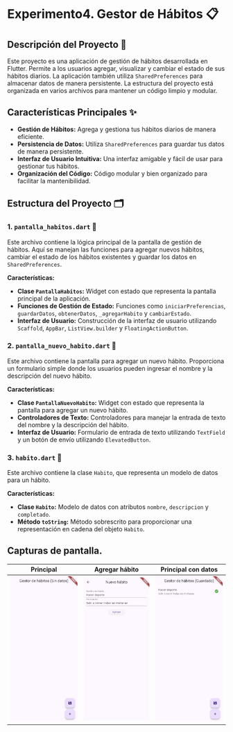 # Experimento4. Gestor de Hábitos 📋

## Descripción del Proyecto 📝

Este proyecto es una aplicación de gestión de hábitos desarrollada en Flutter. Permite a los usuarios agregar, visualizar y cambiar el estado de sus hábitos diarios. La aplicación también utiliza `SharedPreferences` para almacenar datos de manera persistente. La estructura del proyecto está organizada en varios archivos para mantener un código limpio y modular.

## Características Principales ✨

- **Gestión de Hábitos:** Agrega y gestiona tus hábitos diarios de manera eficiente.
- **Persistencia de Datos:** Utiliza `SharedPreferences` para guardar tus datos de manera persistente.
- **Interfaz de Usuario Intuitiva:** Una interfaz amigable y fácil de usar para gestionar tus hábitos.
- **Organización del Código:** Código modular y bien organizado para facilitar la mantenibilidad.

## Estructura del Proyecto 🗂️

### 1. `pantalla_habitos.dart` 📄

Este archivo contiene la lógica principal de la pantalla de gestión de hábitos. Aquí se manejan las funciones para agregar nuevos hábitos, cambiar el estado de los hábitos existentes y guardar los datos en `SharedPreferences`.

**Características:**
- **Clase `PantallaHabitos`:** Widget con estado que representa la pantalla principal de la aplicación.
- **Funciones de Gestión de Estado:** Funciones como `iniciarPreferencias`, `guardarDatos`, `obtenerDatos`, `_agregarHabito` y `cambiarEstado`.
- **Interfaz de Usuario:** Construcción de la interfaz de usuario utilizando `Scaffold`, `AppBar`, `ListView.builder` y `FloatingActionButton`.

### 2. `pantalla_nuevo_habito.dart` 📄

Este archivo contiene la pantalla para agregar un nuevo hábito. Proporciona un formulario simple donde los usuarios pueden ingresar el nombre y la descripción del nuevo hábito.

**Características:**
- **Clase `PantallaNuevoHabito`:** Widget con estado que representa la pantalla para agregar un nuevo hábito.
- **Controladores de Texto:** Controladores para manejar la entrada de texto del nombre y la descripción del hábito.
- **Interfaz de Usuario:** Formulario de entrada de texto utilizando `TextField` y un botón de envío utilizando `ElevatedButton`.

### 3. `habito.dart` 📄

Este archivo contiene la clase `Habito`, que representa un modelo de datos para un hábito.

**Características:**
- **Clase `Habito`:** Modelo de datos con atributos `nombre`, `descripcion` y `completado`.
- **Método `toString`:** Método sobrescrito para proporcionar una representación en cadena del objeto `Habito`.

## Capturas de pantalla.

| Principal | Agregar hábito | Principal con datos |
|--------------|--------------|--------------|
|![Principal](./assets/principal.jpg)|![Agregar hábito](./assets/agregarhabito.jpg)|![Principal con datos](./assets/principal_datos.jpg)|




